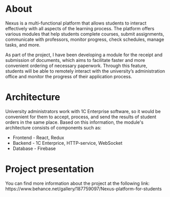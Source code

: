 # About
<p>Nexus is a multi-functional platform that allows students to interact effectively with all aspects of the learning process. The platform offers various modules that help students complete courses, submit assignments, communicate with professors, monitor progress, check schedules, manage tasks, and more.</p>

<p>As part of the project, I have been developing a module for the receipt and submission of documents, which aims to facilitate faster and more convenient ordering of necessary paperwork. Through this feature, students will be able to remotely interact with the university’s administration office and monitor the progress of their application process.</p>

# Architecture
University administrators work with 1C Enterprise software, so it would be convenient for them to accept, process, and send the results of student orders in the same place. Based on this information, the module's architecture consists of components such as:
<ul>
  <li>Frontend - React, Redux</li>
  <li>Backend - 1C Enterprice, HTTP-service, WebSocket</li>
  <li>Database - Firebase</li>
</ul>

# Project presentation
<p>You can find more information about the project at the following link:<br />
  https://www.behance.net/gallery/187759097/Nexus-platform-for-students
</p>
